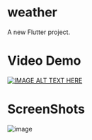# weather

A new Flutter project.

# Video Demo
[![IMAGE ALT TEXT HERE](http://img.youtube.com/vi/nV_USBPXV1M/0.jpg)](http://www.youtube.com/watch?v=nV_USBPXV1M)

# ScreenShots
![image](https://github.com/rishabhbajpai2000/weather/assets/64163517/e6ecdb9d-d637-4ffb-93b5-33695f03c902)


